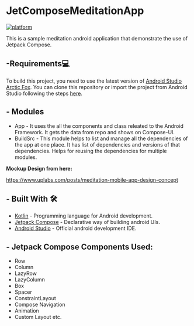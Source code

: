 # JetComposeMeditationApp
[![platform](https://img.shields.io/badge/platform-Android-yellow.svg)](https://www.android.com)

This is a sample meditation android application that demonstrate the use of Jetpack Compose.

 ## -Requirements💻
To build this project, you need to use the latest version of [Android Studio Arctic Fox](https://developer.android.com/studio/preview).
You can clone this repository or import the
project from Android Studio following the steps
[here](https://developer.android.com/jetpack/compose/setup#sample).

## - Modules
- App - It uses the all the components and class releated to the Android Framework. It gets the data from repo and shows on Compose-UI.
- BuildSrc - This module helps to list and manage all the dependencies of the app at one place. It has list of dependencies and versions of that dependencies. Helps for reusing the dependencies for multiple modules.

<b>Mockup Design from here:</b>

https://www.uplabs.com/posts/meditation-mobile-app-design-concept

## - Built With 🛠
- [Kotlin](https://kotlinlang.org/) - Programming language for Android development.
- [Jetpack Compose](https://developer.android.com/jetpack/compose) - Declarative way of building android UIs.
- [Android Studio](https://developer.android.com/studio) - Official android development IDE.

## - Jetpack Compose Components Used:
- Row
- Column
- LazyRow
- LazyColumn
- Box
- Spacer
- ConstraintLayout
- Compose Navigation
- Animation
- Custom Layout etc.
